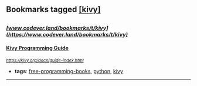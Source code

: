 ## Bookmarks tagged [[kivy]](https://www.codever.land/search?q=[kivy])

_<sup><sup>[www.codever.land/bookmarks/t/kivy](https://www.codever.land/bookmarks/t/kivy)</sup></sup>_
---
#### [Kivy Programming Guide](https://kivy.org/docs/guide-index.html)
_<sup>https://kivy.org/docs/guide-index.html</sup>_

* **tags**: [free-programming-books](../tagged/free-programming-books.md), [python](../tagged/python.md), [kivy](../tagged/kivy.md)
---
